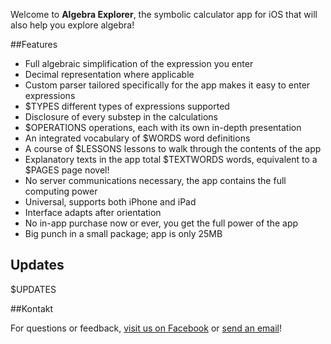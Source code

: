Welcome to **Algebra Explorer**, the symbolic calculator app for iOS that will also help you explore algebra!

##Features

*    Full algebraic simplification of the expression you enter
*    Decimal representation where applicable
*    Custom parser tailored specifically for the app makes it easy to enter expressions
*    $TYPES different types of expressions supported
*    Disclosure of every substep in the calculations
*    $OPERATIONS operations, each with its own in-depth presentation
*    An integrated vocabulary of $WORDS word definitions
*    A course of $LESSONS lessons to walk through the contents of the app
*    Explanatory texts in the app total $TEXTWORDS words, equivalent to a $PAGES page novel!
*    No server communications necessary, the app contains the full computing power
*    Universal, supports both iPhone and iPad
*    Interface adapts after orientation
*    No in-app purchase now or ever, you get the full power of the app
*    Big punch in a small package; app is only 25MB

## Updates

$UPDATES

##Kontakt

For questions or feedback, [visit us on Facebook](http://facebook.com/algebraexplorer) or [send an email](mailto:david@krawaller.se)!